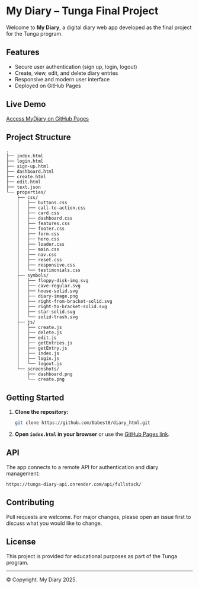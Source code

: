 # My Diary – Tunga Final Project

Welcome to **My Diary**, a digital diary web app developed as the final project for the Tunga program.

## Features

- Secure user authentication (sign up, login, logout)
- Create, view, edit, and delete diary entries
- Responsive and modern user interface
- Deployed on GitHub Pages

## Live Demo

[Access MyDiary on GitHub Pages](https://github.com/Dabest8/diary_html.git)

## Project Structure

```
.
├── index.html
├── login.html
├── sign-up.html
├── dashboard.html
├── create.html
├── edit.html
├── text.json
└── properties/
    ├── css/
    │   ├── buttons.css
    │   ├── call-to-action.css
    │   ├── card.css
    │   ├── dashboard.css
    │   ├── features.css
    │   ├── footer.css
    │   ├── form.css
    │   ├── hero.css
    │   ├── loader.css
    │   ├── main.css
    │   ├── nav.css
    │   ├── reset.css
    │   ├── responsive.css
    │   └── testimonials.css
    ├── symbols/
    │   ├── floppy-disk-img.svg
    │   ├── cave-regular.svg
    │   ├── house-solid.svg
    │   ├── diary-image.png
    │   ├── right-from-bracket-solid.svg
    │   ├── right-to-bracket-solid.svg
    │   ├── star-solid.svg
    │   └── solid-trash.svg
    ├── js/
    │   ├── create.js
    │   ├── delete.js
    │   ├── edit.js
    │   ├── getEntries.js
    │   ├── getEntry.js
    │   ├── index.js
    │   ├── login.js
    │   └── logout.js
    └── screenshots/
        ├── dashboard.png
        └── create.png
```

## Getting Started

1. **Clone the repository:**
   ```sh
   git clone https://github.com/Dabest8/diary_html.git
   ```
2. **Open `index.html` in your browser** or use the [GitHub Pages link](https://github.com/Dabest8/diary_html.git).

## API

The app connects to a remote API for authentication and diary management:

```
https://tunga-diary-api.onrender.com/api/fullstack/
```

## Contributing

Pull requests are welcome. For major changes, please open an issue first to discuss what you would like to change.

## License

This project is provided for educational purposes as part of the Tunga program.

---

&copy; Copyright. My Diary 2025.
